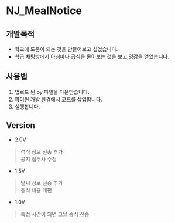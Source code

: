 # NJ_MealNotice

## 개발목적
- 학교에 도움이 되는 것을 만들어보고 싶었습니다.
- 학급 채팅방에서 아침마다 급식을 물어보는 것을 보고 영감을 얻었습니다.

## 사용법
1. 업로드 된 py 파일을 다운받습니다.
2. 파이썬 개발 환경에서 코드를 삽입합니다.
3. 실행합니다.

## Version

- 2.0V   
> 석식 정보 전송 추가   
공지 접두사 수정

- 1.5V   
> 날씨 정보 전송 추가   
중식 내용 개편

- 1.0V   
> 특정 시간이 되면 그날 중식 전송
